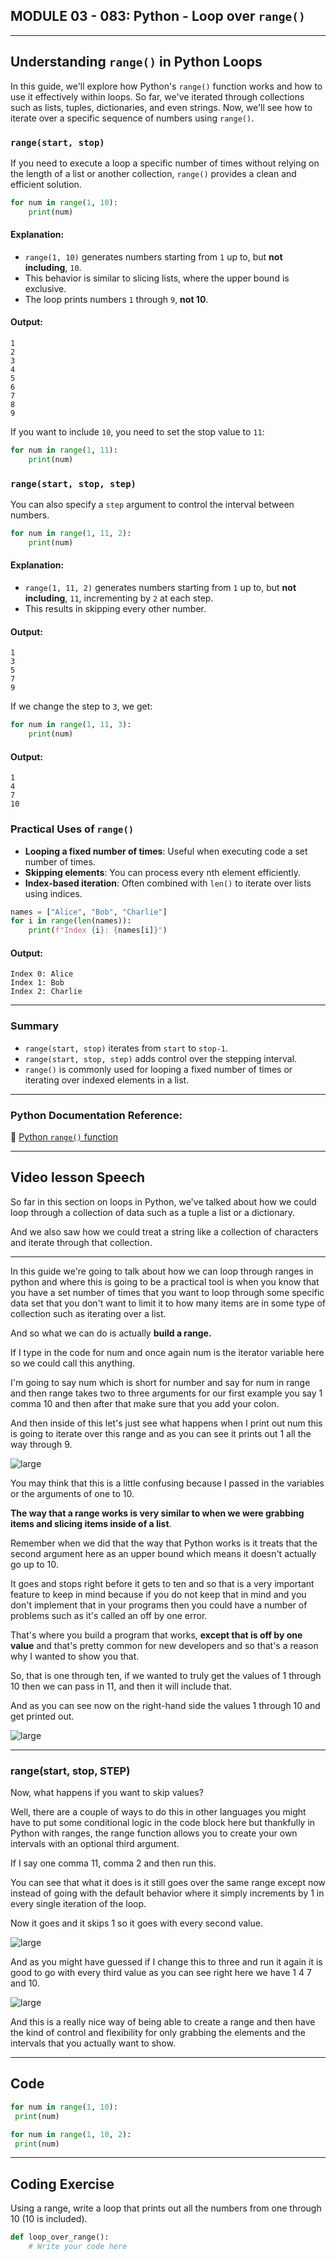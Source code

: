 ## MODULE 03 - 083: Python - Loop over `range()`

****

## Understanding `range()` in Python Loops

In this guide, we'll explore how Python's `range()` function works and how to use it effectively within loops. So far, we've iterated through collections such as lists, tuples, dictionaries, and even strings. Now, we'll see how to iterate over a specific sequence of numbers using `range()`.

### `range(start, stop)`

If you need to execute a loop a specific number of times without relying on the length of a list or another collection, `range()` provides a clean and efficient solution.

```python
for num in range(1, 10):
    print(num)
```

#### Explanation:

- `range(1, 10)` generates numbers starting from `1` up to, but **not including**, `10`.
- This behavior is similar to slicing lists, where the upper bound is exclusive.
- The loop prints numbers `1` through `9`, **not 10**.

#### Output:

```shell
1
2
3
4
5
6
7
8
9
```

If you want to include `10`, you need to set the stop value to `11`:

```python
for num in range(1, 11):
    print(num)
```

### `range(start, stop, step)`

You can also specify a `step` argument to control the interval between numbers.

```python
for num in range(1, 11, 2):
    print(num)
```

#### Explanation:

- `range(1, 11, 2)` generates numbers starting from `1` up to, but **not including**, `11`, incrementing by `2` at each step.
- This results in skipping every other number.

#### Output:

```shell
1
3
5
7
9
```

If we change the step to `3`, we get:

```python
for num in range(1, 11, 3):
    print(num)
```

#### Output:

```shell
1
4
7
10
```

### Practical Uses of `range()`

- **Looping a fixed number of times**: Useful when executing code a set number of times.
- **Skipping elements**: You can process every nth element efficiently.
- **Index-based iteration**: Often combined with `len()` to iterate over lists using indices.

```python
names = ["Alice", "Bob", "Charlie"]
for i in range(len(names)):
    print(f"Index {i}: {names[i]}")
```

#### Output:

```shell
Index 0: Alice
Index 1: Bob
Index 2: Charlie
```

---

### Summary

- `range(start, stop)` iterates from `start` to `stop-1`.
- `range(start, stop, step)` adds control over the stepping interval.
- `range()` is commonly used for looping a fixed number of times or iterating over indexed elements in a list.

---

### Python Documentation Reference:

📌 [Python `range()` function](https://docs.python.org/3/library/stdtypes.html#range)

****

## Video lesson Speech

So far in this section on loops in Python, we've talked about how we could loop through a collection of data such as a tuple a list or a dictionary.  

 And we also saw how we could treat a string like a collection of characters and iterate through that collection.

****

In this guide we're going to talk about how we can loop through ranges in python and where this is going to be a practical tool is when you know that you have a set number of times that you want to loop through some specific data set that you don't want to 
limit it to how many items are in some type of collection such as iterating over a list.

And so what we can do is actually **build a range.**   

If I type in the code for num and once again num is the iterator variable here so we 
could call this anything.   

I'm going to say num which is short for number and say for num in range and then range takes two to three arguments for our first example you say 1 comma 10 and then after that make sure that you add your colon.   

And then inside of this let's just see what happens when I print out num this is going to iterate over this range and as you can see it prints out 1 all the way through 9.

![large](03-083_IMG1.png)

You may think that this is a little confusing because I passed in the variables or the arguments of one to 10. 

**The way that a range works is very similar to when we were grabbing items and slicing items inside of a list**. 

Remember when we did that the way that Python works is it treats that the second argument here as an upper bound which means it doesn't actually go up to 10.

It goes and stops right before it gets to ten and so that is a very important feature to keep in mind because if you do not keep that in mind and you don't implement that in your programs then you could have a number of problems such as it's called an off by one error.   

That's where you build a program that works, **except that is off by one value** 
and that's pretty common for new developers and so that's a reason why I wanted to show you that.

So, that is one through ten, if we wanted to truly get the values of 1 through 10 then we can pass in 11, and then it will include that.   

And as you can see now on the right-hand side the values 1 through 10 and get printed out.

![large](03-083_IMG2.png)

****

### range(start, stop, STEP)

Now, what happens if you want to skip values?   

Well, there are a couple of ways to do this in other languages you might have to put some conditional logic in the code block here but thankfully in Python with ranges, the range function allows you to create your own intervals with an optional third argument.  

If I say one comma 11, comma 2 and then run this.   

You can see that what it does is it still goes over the same range except now instead of going with the default behavior where it simply increments by 1 in every single iteration of the loop.   

Now it goes and it skips 1 so it goes with every second value.

![large](03-083_IMG3.png)

And as you might have guessed if I change this to three and run it again it is good to go with every third value as you can see right here we have 1 4 7 and 10.

![large](03-083_IMG4.png)

And this is a really nice way of being able to create a range and then have the kind of control and flexibility for only grabbing the elements and the intervals that you actually want to show.

****

## Code

```python
for num in range(1, 10):
 print(num)

for num in range(1, 10, 2):
 print(num)
```

****

## Coding Exercise

Using a range, write a loop that prints out all the numbers from one through 10 (10 is included).

```python
def loop_over_range():
    # Write your code here
```


